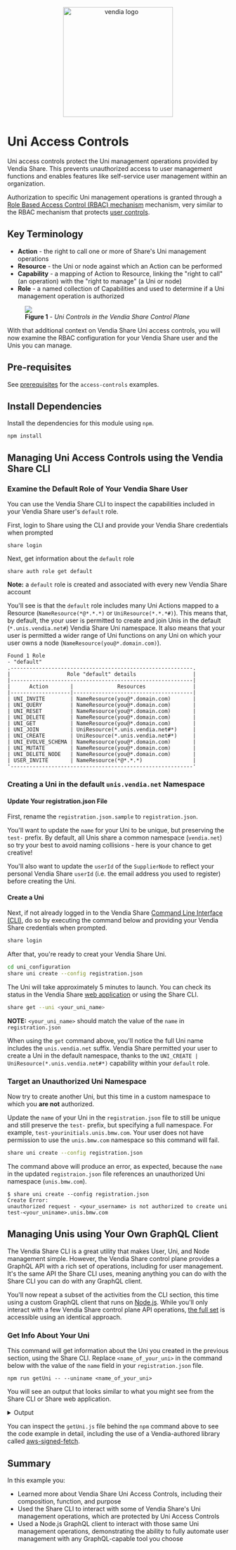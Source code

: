 <p align="center">
  <a href="https://vendia.net/">
    <img src="https://share.vendia.net/logo.svg" alt="vendia logo" width="250px">
  </a>
</p>

# Uni Access Controls
Uni access controls protect the Uni management operations provided by Vendia Share.  This prevents unauthorized access to user management functions and enables features like self-service user management within an organization.

Authorization to specific Uni management operations is granted through a [Role Based Access Control (RBAC) mechanism](https://www.vendia.net/docs/share/rbac) mechanism, very similar to the RBAC mechanism that protects [user controls](../user-access-controls/README.md).

## Key Terminology
* **Action** - the right to call one or more of Share's Uni management operations
* **Resource** - the Uni or node against which an Action can be performed
* **Capability** - a mapping of Action to Resource, linking the "right to call" (an operation) with the "right to manage" (a Uni or node)
* **Role** - a named collection of Capabilities and used to determine if a Uni management operation is authorized

<figure>
  <img src="https://user-images.githubusercontent.com/85032783/151488926-9a5e17fc-0ae0-4687-816c-3c70724c6bf3.png" />
  <figcaption><b>Figure 1</b> - <i>Uni Controls in the Vendia Share Control Plane
</i></figcaption>
</figure>

With that additional context on Vendia Share Uni access controls, you will now examine the RBAC configuration for your Vendia Share user and the Unis you can manage.

## Pre-requisites
See [prerequisites](../README.md#prerequisites) for the `access-controls` examples.

## Install Dependencies
Install the dependencies for this module using `npm`.

```
npm install
```

## Managing Uni Access Controls using the Vendia Share CLI

### Examine the Default Role of Your Vendia Share User
You can use the Vendia Share CLI to inspect the capabilities included in your Vendia Share user's `default` role.

First, login to Share using the CLI and provide your Vendia Share credentials when prompted
```
share login
```

Next, get information about the `default` role
```
share auth role get default
```

**Note:** a `default` role is created and associated with every new Vendia Share account

You'll see is that the `default` role includes many Uni Actions mapped to a Resource (`NameResource(*@*.*.*)` or `UniResource(*.*.*#)`).  This means that, by default, the your user is permitted to create and join Unis in the default (`*.unis.vendia.net#`) Vendia Share Uni namespace.  It also means that your user is permitted a wider range of Uni functions on any Uni on which your user owns a node (`NameResource(you@*.domain.com)`).

```
Found 1 Role
- "default"
.----------------------------------------------------------.
|                  Role "default" details                  |
|----------------------------------------------------------|
|      Action       |              Resources               |
|-------------------|--------------------------------------|
| UNI_INVITE        | NameResource(you@*.domain.com)       |
| UNI_QUERY         | NameResource(you@*.domain.com)       |
| UNI_RESET         | NameResource(you@*.domain.com)       |
| UNI_DELETE        | NameResource(you@*.domain.com)       |
| UNI_GET           | NameResource(you@*.domain.com)       |
| UNI_JOIN          | UniResource(*.unis.vendia.net#*)     |
| UNI_CREATE        | UniResource(*.unis.vendia.net#*)     |
| UNI_EVOLVE_SCHEMA | NameResource(you@*.domain.com)       |
| UNI_MUTATE        | NameResource(you@*.domain.com)       |
| UNI_DELETE_NODE   | NameResource(you@*.domain.com)       |
| USER_INVITE       | NameResource(*@*.*.*)                |
'----------------------------------------------------------'
```

### Creating a Uni in the default `unis.vendia.net` Namespace

#### Update Your registration.json File
First, rename the `registration.json.sample` to `registration.json`.

You'll want to update the `name` for your Uni to be unique, but preserving the `test-` prefix.  By default, all Unis share a common namespace (`vendia.net`) so try your best to avoid naming collisions - here is your chance to get creative!

You'll also want to update the `userId` of the `SupplierNode` to reflect your personal Vendia Share `userId` (i.e. the email address you used to register) before creating the Uni.

#### Create a Uni
Next, if not already logged in to the Vendia Share [Command Line Interface (CLI)](https://vendia.net/docs/share/cli), do so by executing the command below and providing your Vendia Share credentials when prompted.

```bash
share login
```

After that, you're ready to creat your Vendia Share Uni.

```bash
cd uni_configuration
share uni create --config registration.json
```

The Uni will take approximately 5 minutes to launch.  You can check its status in the Vendia Share [web application](https://share.vendia.net) or using the Share CLI.

```bash
share get --uni <your_uni_name>
```

**NOTE:** `<your_uni_name>` should match the value of the `name` in `registration.json`

When using the `get` command above, you'll notice the full Uni name includes the `unis.vendia.net` suffix.  Vendia Share permitted your user to create a Uni in the default namespace, thanks to the `UNI_CREATE | UniResource(*.unis.vendia.net#*)` capability within your `default` role. 

### Target an Unauthorized Uni Namespace
Now try to create another Uni, but this time in a custom namespace to which you **are not** authorized.  

Update the `name` of your Uni in the `registration.json` file to still be unique and still preserve the `test-` prefix, but specifying a full namespace.  For example, `test-yourinitials.unis.bmw.com`.  Your user does not have permission to use the `unis.bmw.com` namespace so this command will fail.

```bash
share uni create --config registration.json
```
 
The command above will produce an error, as expected, because the `name` in the updated `registraion.json` file references an unauthorized Uni namespace (`unis.bmw.com`).

```
$ share uni create --config registration.json
Create Error:
unauthorized request - <your_username> is not authorized to create uni test-<your_uniname>.unis.bmw.com
```

## Managing Unis using Your Own GraphQL Client
The Vendia Share CLI is a great utility that makes User, Uni, and Node management simple.  However, the Vendia Share control plane provides a GraphQL API with a rich set of operations, including for user management.  It's the same API the Share CLI uses, meaning anything you can do with the Share CLI you can do with any GraphQL client.

You'll now repeat a subset of the activities from the CLI section, this time using a custom GraphQL client that runs on [Node.js](https://nodejs.org/).  While you'll only interact with a few Vendia Share control plane API operations, [the full set](https://www.vendia.net/docs/share/share-graphql-schema) is accessible using an identical approach.

### Get Info About Your Uni

This command will get information about the Uni you created in the previous section, using the Share CLI.  Replace `<name_of_your_uni>` in the command below with the value of the `name` field in your `registration.json` file.
```
npm run getUni -- --uniname <name_of_your_uni>
```

You will see an output that looks similar to what you might see from the Share CLI or Share web application.

<details>
<summary>Output</summary>

```
$ npm run getUni -- --uniname <name_of_your_uni>

> uni-access-controls@1.0.0 getUni
> node getUni.js "--uniname" "<name_of_your_uni>"

Calling getUni for <name_of_your_uni>
Successfully called Share

Uni:  <name_of_your_uni>.unis.vendia.net
SKU:  SHARE
Status:  RUNNING
Created:  2022-01-31T22:19:35.058851+00:00

Node: SupplierNode
        Owner: you@domain.com
        Description: null
        Status: RUNNING
        Region: us-east-1

        CSP: AWS
        CSP Account Id: 123456789012
        CSP Org: 123456789012

        GraphQL API: https://api-id.execute-api.region.amazonaws.com/graphql/
        WSS API: wss://api-id.execute-api.region.amazonaws.com/graphql/
        GraphQL API Key: ******************************************************
```
</details>

You can inspect the `getUni.js` file behind the `npm` command above to see the code example in detail, including the use of a Vendia-authored library called [aws-signed-fetch](https://www.npmjs.com/package/@vendia/aws-signed-fetch/v/0.0.5).

## Summary

In this example you:

* Learned more about Vendia Share Uni Access Controls, including their composition, function, and purpose
* Used the Share CLI to interact with some of Vendia Share's Uni management operations, which are protected by Uni Access Controls
* Used a Node.js GraphQL client to interact with those same Uni management operations, demonstrating the ability to fully automate user management with any GraphQL-capable tool you choose
